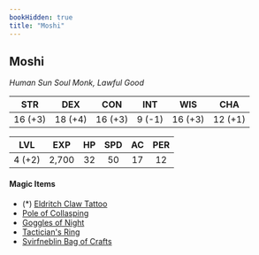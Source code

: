 ```yaml
---
bookHidden: true
title: "Moshi"
---
```


## Moshi

*Human Sun Soul Monk, Lawful Good*

|  STR  |  DEX  |  CON  |  INT  |  WIS  |  CHA  |
|:-----:|:-----:|:-----:|:-----:|:-----:|:-----:|
|16 (+3)|18 (+4)|16 (+3)| 9 (-1)|16 (+3)|12 (+1)|

|  LVL  |  EXP  |   HP  |  SPD  |   AC  |  PER  |
|:-----:|:-----:|:-----:|:-----:|:-----:|:-----:|
| 4 (+2)|  2,700|   32  |   50  |   17  |   12  |

#### Magic Items
 
- (*) [Eldritch Claw Tattoo](https://dnd5e.wikidot.com/wondrous-items:eldritch-claw-tattoo)
- [Pole of Collasping](https://dnd5e.wikidot.com/wondrous-items:pole-of-collapsing)
- [Goggles of Night](https://dnd5e.wikidot.com/wondrous-items:goggles-of-night)
- [Tactician's Ring](/items-tacticians-ring/)
- [Svirfneblin Bag of Crafts](/items-bag-of-crafts/)
